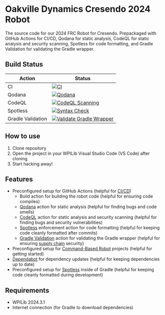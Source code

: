 # Oakville Dynamics Cresendo 2024 Robot

The source code for our 2024 FRC Robot for Cresendo. Prepackaged with GitHub Actions for CI/CD, Qodana for static analysis, CodeQL for static analysis and security scanning, Spotless for code formatting, and Gradle Validation for validating the Gradle wrapper.

## Build Status

| Action            | Status                                                                                                                                                                                                                                                 |
| ----------------- | ------------------------------------------------------------------------------------------------------------------------------------------------------------------------------------------------------------------------------------------------------ |
| CI                | [![CI](https://github.com/OakvilleDynamics/2024-Robot/actions/workflows/ci.yml/badge.svg)](https://github.com/OakvilleDynamics/2024-Robot/actions/workflows/ci.yml)                                                                                    |
| Qodana            | [![Qodana](https://github.com/OakvilleDynamics/2024-Robot/actions/workflows/qodana.yml/badge.svg)](https://github.com/OakvilleDynamics/2024-Robot/actions/workflows/qodana.yml)                                                                        |
| CodeQL            | [![CodeQL Scanning](https://github.com/OakvilleDynamics/2024-Robot/actions/workflows/codeql.yml/badge.svg)](https://github.com/OakvilleDynamics/2024-Robot/actions/workflows/codeql.yml)                                                               |
| Spotless          | [![Syntax Check](https://github.com/OakvilleDynamics/2024-Robot/actions/workflows/syntax-check.yml/badge.svg)](https://github.com/OakvilleDynamics/2024-Robot/actions/workflows/syntax-check.yml)                                                      |
| Gradle Validation | [![Validate Gradle Wrapper](https://github.com/OakvilleDynamics/2024-Robot/actions/workflows/gradle-wrapper-validation.yml/badge.svg)](https://github.com/OakvilleDynamics/2024-Robot/actions/workflows/gradle-wrapper-validation.yml)                 |

## How to use

1. Clone repository
2. Open the project in your WPILib Visual Studio Code (VS Code) after cloning
3. Start hacking away!

## Features

- Preconfigured setup for GitHub Actions (helpful for [CI/CD](https://en.wikipedia.org/wiki/CI/CD))
  - Build action for building the robot code (helpful for ensuring code compiles)
  - [Qodana](https://www.jetbrains.com/qodana/) action for static analysis (helpful for finding bugs and code smells)
  - [CodeQL](https://codeql.github.com/) action for static analysis and security scanning (helpful for finding bugs and security vulnerabilities)
  - [Spotless](https://github.com/diffplug/spotless) enforcement action for code formatting (helpful for keeping code cleanly formatted after commits)
  - [Gradle Validation](https://github.com/gradle/wrapper-validation-action/tree/v1/?tab=readme-ov-file#the-gradle-wrapper-problem-in-open-source) action for validating the Gradle wrapper (helpful for ensuring [supply chain](https://en.wikipedia.org/wiki/Supply_chain_attack) security)
- Preconfigured setup for [Command-Based Robot](https://docs.wpilib.org/en/stable/docs/software/commandbased/index.html) projects (helpful for getting started)
- [Dependabot](https://docs.github.com/en/code-security/dependabot) for dependency updates (helpful for keeping dependencies up to date)
- Preconfigured setup for [Spotless](https://github.com/diffplug/spotless) inside of Gradle (helpful for keeping code cleanly formatted during development)

## Requirements

- WPILib 2024.3.1
- Internet connection (for Gradle to download dependencies)
